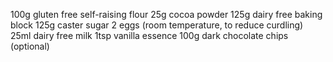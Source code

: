 100g gluten free self-raising flour
25g cocoa powder
125g dairy free baking block
125g caster sugar
2 eggs (room temperature, to reduce curdling)
25ml dairy free milk
1tsp vanilla essence
100g dark chocolate chips (optional)
